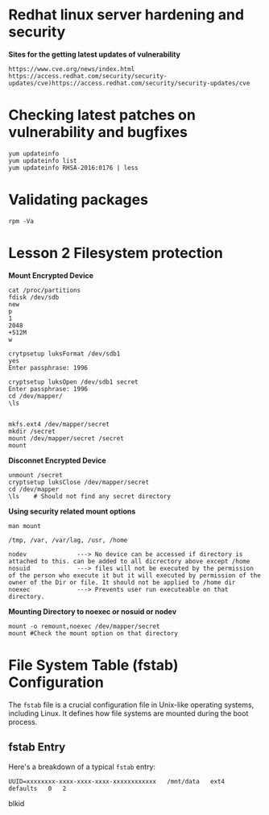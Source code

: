 # Redhat linux server hardening and security
**Sites for the getting latest updates of vulnerability**
```
https://www.cve.org/news/index.html
https://access.redhat.com/security/security-updates/cve)https://access.redhat.com/security/security-updates/cve
```
# Checking latest patches on vulnerability and bugfixes
```
yum updateinfo
yum updateinfo list
yum updateinfo RHSA-2016:0176 | less
```
# Validating packages
```
rpm -Va
```

# Lesson 2 Filesystem protection

**Mount Encrypted Device**
```
cat /proc/partitions
fdisk /dev/sdb
new
p
1
2048
+512M
w
```
```
crytpsetup luksFormat /dev/sdb1
yes
Enter passphrase: 1996

cryptsetup luksOpen /dev/sdb1 secret
Enter passphrase: 1996
cd /dev/mapper/
\ls


mkfs.ext4 /dev/mapper/secret
mkdir /secret
mount /dev/mapper/secret /secret
mount
```
**Disconnet Encrypted Device**
```
unmount /secret
cryptsetup luksClose /dev/mapper/secret
cd /dev/mapper
\ls    # Should not find any secret directory
```
**Using security related mount options**
```
man mount

/tmp, /var, /var/lag, /usr, /home

nodev              ---> No device can be accessed if directory is attached to this. can be added to all dicrectory above except /home
nosuid             ---> files will not be executed by the permission of the person who execute it but it will executed by permission of the owner of the Dir or file. It should not be applied to /home dir
noexec             ---> Prevents user run executeable on that directory.
```
**Mounting Directory to noexec or nosuid or nodev**
```
mount -o remount,noexec /dev/mapper/secret
mount #Check the mount option on that directory
```
# File System Table (fstab) Configuration

The `fstab` file is a crucial configuration file in Unix-like operating systems, including Linux. It defines how file systems are mounted during the boot process.

## fstab Entry

Here's a breakdown of a typical `fstab` entry:

```plaintext
UUID=xxxxxxxx-xxxx-xxxx-xxxx-xxxxxxxxxxxx   /mnt/data   ext4   defaults   0   2

```
blkid
```
